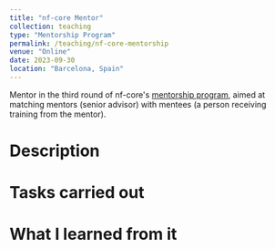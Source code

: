 ```yaml
---
title: "nf-core Mentor"
collection: teaching
type: "Mentorship Program"
permalink: /teaching/nf-core-mentorship
venue: "Online"
date: 2023-09-30
location: "Barcelona, Spain"
---
```


Mentor in the third round of nf-core's [mentorship program](https://nf-co.re/mentorships), aimed at matching mentors (senior advisor) with mentees (a person receiving training from the mentor).

Description
======

Tasks carried out
======

What I learned from it
======